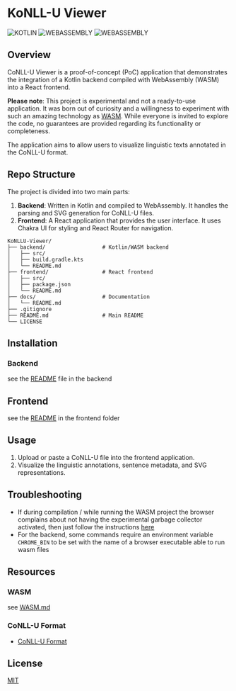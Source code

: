 # KoNLL-U Viewer
![KOTLIN](https://img.shields.io/badge/_-KOTLIN-A97BFF.svg?style=for-the-badge)
![WEBASSEMBLY](https://img.shields.io/badge/_-WASM-04133B.svg?style=for-the-badge)
![WEBASSEMBLY](https://img.shields.io/badge/_-REACT-2B7489.svg?style=for-the-badge)

## Overview

CoNLL-U Viewer is a proof-of-concept (PoC) application that demonstrates the integration of a Kotlin backend compiled 
with WebAssembly (WASM) into a React frontend. 

**Please note**: This project is experimental and not a ready-to-use application. It was born out of curiosity and a willingness to experiment with such an amazing technology as [WASM](https://webassembly.org/). While everyone is invited to explore the code, no guarantees are provided regarding its functionality or completeness.

The application aims to allow users to visualize linguistic texts annotated in the CoNLL-U format.

## Repo Structure

The project is divided into two main parts:

1. **Backend**: Written in Kotlin and compiled to WebAssembly. It handles the parsing and SVG generation for CoNLL-U files.
2. **Frontend**: A React application that provides the user interface. It uses Chakra UI for styling and React Router for navigation.


```
KoNLLU-Viewer/
├── backend/                  # Kotlin/WASM backend
│   ├── src/
│   ├── build.gradle.kts
│   └── README.md
├── frontend/                 # React frontend
│   ├── src/
│   ├── package.json
│   └── README.md
├── docs/                     # Documentation
│   └── README.md
├── .gitignore
├── README.md                 # Main README
└── LICENSE
```

## Installation

### Backend

see the [README](./backend/README.md) file in the backend

## Frontend

see the [README](./frontend/conllu-viewer/README.md) in the frontend folder

## Usage

1. Upload or paste a CoNLL-U file into the frontend application.
2. Visualize the linguistic annotations, sentence metadata, and SVG representations.


## Troubleshooting

- If during compilation / while running the WASM project the browser complains about not having the experimental garbage collector
activated, then just follow the instructions [here](https://kotlinlang.org/docs/wasm-get-started.html#troubleshooting)
- For the backend, some commands require an environment variable `CHROME_BIN` to be set with the name of a browser executable able to run wasm files

## Resources

### WASM

see [WASM.md](./WASM.md)


### CoNLL-U Format

- [CoNLL-U Format](https://universaldependencies.org/format.html)

## License

[MIT](./LICENSE)